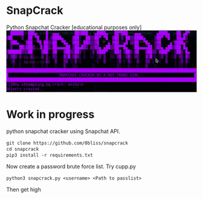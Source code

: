 # SnapCrack
Python Snapchat Cracker [educational purposes only]
![penis](Screenshot_20210730_094243.png)

# Work in progress

python snapchat cracker using Snapchat API. 

```
git clone https://github.com/0bliss/snapcrack
cd snapcrack
pip3 install -r requirements.txt
```

Now create a password brute force list. Try cupp.py

```
python3 snapcrack.py <username> <Path to passlist>
```
Then get high

